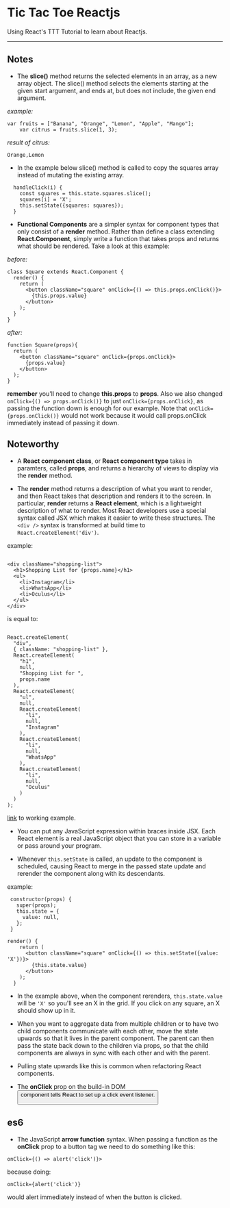 Tic Tac Toe Reactjs
===================


Using React's TTT Tutorial to learn about Reactjs.

----------


Notes
-------------
- The **slice()** method returns the selected elements in an array, as a new array object. The slice() method selects the elements starting at the given start argument, and ends at, but does not include, the given end argument.

*example:*
```
var fruits = ["Banana", "Orange", "Lemon", "Apple", "Mango"];
    var citrus = fruits.slice(1, 3);
```

*result of citrus:*
```
Orange,Lemon
```
- In the example below slice() method is called to copy the squares array instead of mutating the existing array.
```
  handleClick(i) {
    const squares = this.state.squares.slice();
    squares[i] = 'X';
    this.setState({squares: squares});
  }
```
-	**Functional Components** are a simpler syntax for component types that only consist of a **render** method. Rather than define a class extending **React.Component**, simply write a function that takes props and returns what should be rendered. Take a look at this example:

*before:*
```
class Square extends React.Component {
  render() {
    return (
      <button className="square" onClick={() => this.props.onClick()}>
        {this.props.value}
      </button>
    );
  }
}
```

*after:*
```
function Square(props){
  return (
    <button className="square" onClick={props.onClick}>
      {props.value}
    </button>
  );
}
```
**remember** you'll need to change **this.props** to **props**. Also we also changed ``` onClick={() => props.onClick()} ``` to just ``` onClick={props.onClick} ```, as passing the function down is enough for our example. Note that ``` onClick={props.onClick()} ``` would not work because it would call props.onClick immediately instead of passing it down.

Noteworthy
-------------
-	A **React component class**, or **React component type** takes in paramters, called **props**, and returns a hierarchy of views to display via the **render** method.

-	The **render** method returns a description of what you want to render, and then React takes that description and renders it to the screen. In particular, **render** returns a **React element**, which is a lightweight description of what to render. Most React developers use a special syntax called JSX which makes it easier to write these structures. The ``` <div /> ``` syntax is transformed at build time to ``` React.createElement('div') ```.

example:
```

<div className="shopping-list">
  <h1>Shopping List for {props.name}</h1>
  <ul>
    <li>Instagram</li>
    <li>WhatsApp</li>
    <li>Oculus</li>
  </ul>
</div>

```

is equal to:
```

React.createElement(
  "div",
  { className: "shopping-list" },
  React.createElement(
    "h1",
    null,
    "Shopping List for ",
    props.name
  ),
  React.createElement(
    "ul",
    null,
    React.createElement(
      "li",
      null,
      "Instagram"
    ),
    React.createElement(
      "li",
      null,
      "WhatsApp"
    ),
    React.createElement(
      "li",
      null,
      "Oculus"
    )
  )
);

```
[link](https://babeljs.io/repl/#?presets=react&code_lz=DwEwlgbgBAxgNgQwM5IHIILYFMC8AiJACwHsAHUsAOwHMBaOMJAFzwD4AoKKYQgRlYDKJclWpQAMoyZQAZsQBOUAN6l5ZJADpKmLAF9gAej4cuwAK5wTXbg1YBJSswTV5mQ7c7XgtgOqEETEgAguTuYFamtgDyMBZmSGFWhhYchuAQrEA) to working example.

- You can put any JavaScript expression within braces inside JSX. Each React element is a real JavaScript object that you can store in a variable or pass around your program.

- Whenever ``` this.setState ``` is called, an update to the component is scheduled, causing React to merge in the passed state update and rerender the component along with its descendants.

example:
```
 constructor(props) {
   super(props);
   this.state = {
     value: null,
   };
 }

render() {
    return (
      <button className="square" onClick={() => this.setState({value: 'X'})}>
        {this.state.value}
      </button>
    );
  }

```
- In the example above, when the component rerenders, ``` this.state.value ``` will be ``` 'X' ``` so you'll see an X in the grid. If you click on any square, an X should show up in it.

- When you want to aggregate data from multiple children or to have two child components communicate with each other, move the state upwards so that it lives in the parent component. The parent can then pass the state back down to the children via props, so that the child components are always in sync with each other and with the parent.

- Pulling state upwards like this is common when refactoring React components.

- The **onClick** prop on the build-in DOM **<button>** component tells React to set up a click event listener.

es6
-------------
- The JavaScript **arrow function** syntax. When passing a function as the **onClick** prop to a button tag we need to do something like this:
```
onClick={() => alert('click')}>

```
because doing:
```
onClick={alert('click')}

```
would alert immediately instead of when the button is clicked.
